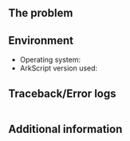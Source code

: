 ## The problem
<!-- 
  Describe the issue you are experiencing here. Providing code snippets is
  highly encouraged, as well as screenshots if relevant.
-->


## Environment
<!--
  Provide details about the versions you are using, which helps us to reproduce
  and find the issue quicker.
-->

- Operating system: 
- ArkScript version used: 

## Traceback/Error logs
<!--
  If you come across any trace or error logs, please provide them.
-->

```txt

```

## Additional information

